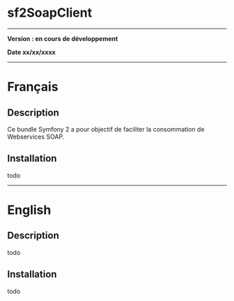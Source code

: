 # sf2SoapClient #

----------

**Version : en cours de développement**

**Date xx/xx/xxxx**

----------

# Français #

## Description ##

Ce bundle Symfony 2 a pour objectif de faciliter la consommation de Webservices SOAP.

## Installation ##
todo


----------


# English #

## Description ##
todo

## Installation ##
todo